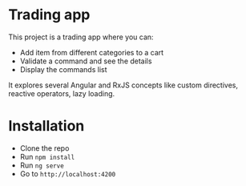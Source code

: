 # Trading app

This project is a trading app where you can:
- Add item from different categories to a cart
- Validate a command and see the details
- Display the commands list

It explores several Angular and RxJS concepts like custom directives, reactive operators, lazy loading.

# Installation

- Clone the repo
- Run `npm install`
- Run `ng serve`
- Go to `http://localhost:4200`
